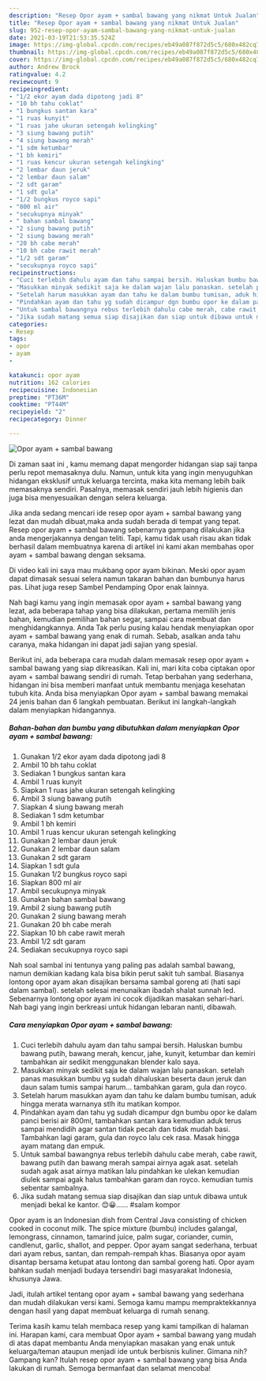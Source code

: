 ```yaml
---
description: "Resep Opor ayam + sambal bawang yang nikmat Untuk Jualan"
title: "Resep Opor ayam + sambal bawang yang nikmat Untuk Jualan"
slug: 952-resep-opor-ayam-sambal-bawang-yang-nikmat-untuk-jualan
date: 2021-03-19T21:53:35.524Z
image: https://img-global.cpcdn.com/recipes/eb49a087f872d5c5/680x482cq70/opor-ayam-sambal-bawang-foto-resep-utama.jpg
thumbnail: https://img-global.cpcdn.com/recipes/eb49a087f872d5c5/680x482cq70/opor-ayam-sambal-bawang-foto-resep-utama.jpg
cover: https://img-global.cpcdn.com/recipes/eb49a087f872d5c5/680x482cq70/opor-ayam-sambal-bawang-foto-resep-utama.jpg
author: Andrew Brock
ratingvalue: 4.2
reviewcount: 9
recipeingredient:
- "1/2 ekor ayam dada dipotong jadi 8"
- "10 bh tahu coklat"
- "1 bungkus santan kara"
- "1 ruas kunyit"
- "1 ruas jahe ukuran setengah kelingking"
- "3 siung bawang putih"
- "4 siung bawang merah"
- "1 sdm ketumbar"
- "1 bh kemiri"
- "1 ruas kencur ukuran setengah kelingking"
- "2 lembar daun jeruk"
- "2 lembar daun salam"
- "2 sdt garam"
- "1 sdt gula"
- "1/2 bungkus royco sapi"
- "800 ml air"
- "secukupnya minyak"
- " bahan sambal bawang"
- "2 siung bawang putih"
- "2 siung bawang merah"
- "20 bh cabe merah"
- "10 bh cabe rawit merah"
- "1/2 sdt garam"
- "secukupnya royco sapi"
recipeinstructions:
- "Cuci terlebih dahulu ayam dan tahu sampai bersih. Haluskan bumbu bawang putih, bawang merah, kencur, jahe, kunyit, ketumbar dan kemiri tambahkan air sedikit menggunakan blender kalo saya."
- "Masukkan minyak sedikit saja ke dalam wajan lalu panaskan. setelah panas masukkan bumbu yg sudah dihaluskan beserta daun jeruk dan daun salam tumis sampai harum... tambahkan garam, gula dan royco."
- "Setelah harum masukkan ayam dan tahu ke dalam bumbu tumisan, aduk hingga merata warnanya stlh itu matikan kompor."
- "Pindahkan ayam dan tahu yg sudah dicampur dgn bumbu opor ke dalam panci berisi air 800ml, tambahkan santan kara kemudian aduk terus sampai mendidih agar santan tidak pecah dan tidak mudah basi. Tambahkan lagi garam, gula dan royco lalu cek rasa. Masak hingga ayam matang dan empuk."
- "Untuk sambal bawangnya rebus terlebih dahulu cabe merah, cabe rawit, bawang putih dan bawang merah sampai airnya agak asat. setelah sudah agak asat airnya matikan lalu pindahkan ke ulekan kemudian diulek sampai agak halus tambahkan garam dan royco. kemudian tumis sebentar sambalnya."
- "Jika sudah matang semua siap disajikan dan siap untuk dibawa untuk menjadi bekal ke kantor. 😊😀...... #salam kompor"
categories:
- Resep
tags:
- opor
- ayam
- 

katakunci: opor ayam  
nutrition: 162 calories
recipecuisine: Indonesian
preptime: "PT36M"
cooktime: "PT44M"
recipeyield: "2"
recipecategory: Dinner

---
```



![Opor ayam + sambal bawang](https://img-global.cpcdn.com/recipes/eb49a087f872d5c5/680x482cq70/opor-ayam-sambal-bawang-foto-resep-utama.jpg)

Di zaman  saat ini , kamu memang dapat mengorder hidangan siap saji tanpa perlu repot memasaknya dulu. Namun, untuk kita yang ingin menyuguhkan hidangan eksklusif untuk keluarga tercinta, maka kita memang lebih baik memasaknya sendiri. Pasalnya, memasak sendiri jauh lebih higienis dan juga bisa menyesuaikan dengan selera keluarga.

Jika anda sedang mencari ide resep opor ayam + sambal bawang yang lezat dan mudah dibuat,maka anda sudah berada di tempat yang tepat. Resep opor ayam + sambal bawang  sebenarnya gampang dilakukan jika anda mengerjakannya dengan teliti. Tapi, kamu tidak usah risau akan tidak berhasil dalam membuatnya 
karena di artikel ini kami akan membahas opor ayam + sambal bawang dengan seksama.  

Di video kali ini saya mau mukbang opor ayam bikinan. Meski opor ayam dapat dimasak sesuai selera namun takaran bahan dan bumbunya harus pas. Lihat juga resep Sambel Pendamping Opor enak lainnya.

Nah bagi kamu yang ingin memasak opor ayam + sambal bawang yang lezat, ada beberapa tahap yang bisa dilakukan, pertama memilih jenis bahan, kemudian pemilihan bahan segar, sampai cara membuat dan menghidangkannya. Anda Tak perlu pusing kalau hendak menyiapkan opor ayam + sambal bawang yang enak di rumah. Sebab, asalkan anda  tahu caranya, maka hidangan ini dapat jadi sajian yang spesial.

Berikut ini, ada beberapa cara mudah dalam memasak resep opor ayam + sambal bawang yang siap dikreasikan. Kali ini, mari kita coba ciptakan opor ayam + sambal bawang sendiri di rumah. Tetap berbahan yang sederhana, hidangan ini bisa memberi manfaat untuk membantu menjaga kesehatan tubuh kita. Anda bisa menyiapkan Opor ayam + sambal bawang memakai 24 jenis bahan dan 6 langkah pembuatan. Berikut ini langkah-langkah dalam menyiapkan hidangannya.

<!--inarticleads1-->

##### Bahan-bahan dan bumbu yang dibutuhkan dalam menyiapkan Opor ayam + sambal bawang:

1. Gunakan 1/2 ekor ayam dada dipotong jadi 8
1. Ambil 10 bh tahu coklat
1. Sediakan 1 bungkus santan kara
1. Ambil 1 ruas kunyit
1. Siapkan 1 ruas jahe ukuran setengah kelingking
1. Ambil 3 siung bawang putih
1. Siapkan 4 siung bawang merah
1. Sediakan 1 sdm ketumbar
1. Ambil 1 bh kemiri
1. Ambil 1 ruas kencur ukuran setengah kelingking
1. Gunakan 2 lembar daun jeruk
1. Gunakan 2 lembar daun salam
1. Gunakan 2 sdt garam
1. Siapkan 1 sdt gula
1. Gunakan 1/2 bungkus royco sapi
1. Siapkan 800 ml air
1. Ambil secukupnya minyak
1. Gunakan  bahan sambal bawang
1. Ambil 2 siung bawang putih
1. Gunakan 2 siung bawang merah
1. Gunakan 20 bh cabe merah
1. Siapkan 10 bh cabe rawit merah
1. Ambil 1/2 sdt garam
1. Sediakan secukupnya royco sapi


Nah soal sambal ini tentunya yang paling pas adalah sambal bawang, namun demikian kadang kala bisa bikin perut sakit tuh sambal. Biasanya lontong opor ayam akan disajikan bersama sambal goreng ati (hati sapi dalam sambal). setelah selesai menunaikan ibadah shalat sunnah Ied. Sebenarnya lontong opor ayam ini cocok dijadikan masakan sehari-hari. Nah bagi yang ingin berkreasi untuk hidangan lebaran nanti, dibawah. 

<!--inarticleads2-->

##### Cara menyiapkan Opor ayam + sambal bawang:

1. Cuci terlebih dahulu ayam dan tahu sampai bersih. Haluskan bumbu bawang putih, bawang merah, kencur, jahe, kunyit, ketumbar dan kemiri tambahkan air sedikit menggunakan blender kalo saya.
1. Masukkan minyak sedikit saja ke dalam wajan lalu panaskan. setelah panas masukkan bumbu yg sudah dihaluskan beserta daun jeruk dan daun salam tumis sampai harum... tambahkan garam, gula dan royco.
1. Setelah harum masukkan ayam dan tahu ke dalam bumbu tumisan, aduk hingga merata warnanya stlh itu matikan kompor.
1. Pindahkan ayam dan tahu yg sudah dicampur dgn bumbu opor ke dalam panci berisi air 800ml, tambahkan santan kara kemudian aduk terus sampai mendidih agar santan tidak pecah dan tidak mudah basi. Tambahkan lagi garam, gula dan royco lalu cek rasa. Masak hingga ayam matang dan empuk.
1. Untuk sambal bawangnya rebus terlebih dahulu cabe merah, cabe rawit, bawang putih dan bawang merah sampai airnya agak asat. setelah sudah agak asat airnya matikan lalu pindahkan ke ulekan kemudian diulek sampai agak halus tambahkan garam dan royco. kemudian tumis sebentar sambalnya.
1. Jika sudah matang semua siap disajikan dan siap untuk dibawa untuk menjadi bekal ke kantor. 😊😀...... #salam kompor


Opor ayam is an Indonesian dish from Central Java consisting of chicken cooked in coconut milk. The spice mixture (bumbu) includes galangal, lemongrass, cinnamon, tamarind juice, palm sugar, coriander, cumin, candlenut, garlic, shallot, and pepper. Opor ayam sangat sederhana, terbuat dari ayam rebus, santan, dan rempah-rempah khas. Biasanya opor ayam disantap bersama ketupat atau lontong dan sambal goreng hati. Opor ayam bahkan sudah menjadi budaya tersendiri bagi masyarakat Indonesia, khusunya Jawa. 

Jadi, itulah artikel tentang  opor ayam + sambal bawang  yang sederhana dan mudah dilakukan versi kami. Semoga kamu mampu mempraktekkannya dengan hasil yang dapat membuat keluarga di rumah senang. 

Terima kasih kamu telah membaca resep yang kami tampilkan di halaman ini. Harapan kami, cara membuat  Opor ayam + sambal bawang yang mudah di atas dapat membantu Anda menyiapkan masakan yang enak untuk keluarga/teman ataupun menjadi ide untuk berbisnis kuliner. Gimana nih? Gampang kan? Itulah resep opor ayam + sambal bawang yang bisa Anda lakukan di rumah. Semoga bermanfaat dan selamat mencoba!

